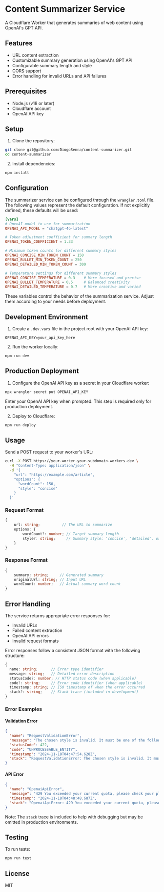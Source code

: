 # Content Summarizer Service

A Cloudflare Worker that generates summaries of web content using OpenAI's GPT API.

## Features

- URL content extraction
- Customizable summary generation using OpenAI's GPT API
- Configurable summary length and style
- CORS support
- Error handling for invalid URLs and API failures

## Prerequisites

- Node.js (v18 or later)
- Cloudflare account
- OpenAI API key

## Setup

1. Clone the repository:

```bash
git clone git@github.com:DiogoSenna/content-summarizer.git
cd content-summarizer
```

2. Install dependencies:

```bash
npm install
```

## Configuration

The summarizer service can be configured through the `wrangler.toml` file. The following values represent the default configuration. If not explicitly defined, these defaults will be used:

```toml
[vars]
# OpenAI model to use for summarization
OPENAI_API_MODEL = "chatgpt-4o-latest"

# Token adjustment coefficient for summary length
OPENAI_TOKEN_COEFFICIENT = 1.33

# Minimum token counts for different summary styles
OPENAI_CONCISE_MIN_TOKEN_COUNT = 150
OPENAI_BULLET_MIN_TOKEN_COUNT = 250
OPENAI_DETAILED_MIN_TOKEN_COUNT = 300

# Temperature settings for different summary styles
OPENAI_CONCISE_TEMPERATURE = 0.3    # More focused and precise
OPENAI_BULLET_TEMPERATURE = 0.5     # Balanced creativity
OPENAI_DETAILED_TEMPERATURE = 0.7   # More creative and varied
```

These variables control the behavior of the summarization service. Adjust them according to your needs before deployment.

## Development Environment

1. Create a `.dev.vars` file in the project root with your OpenAI API key:

```
OPENAI_API_KEY=your_api_key_here
```

2. Run the worker locally:

```bash
npm run dev
```

## Production Deployment

1. Configure the OpenAI API key as a secret in your Cloudflare worker:

```bash
npx wrangler secret put OPENAI_API_KEY
```
Enter your OpenAI API key when prompted. This step is required only for production deployment.

2. Deploy to Cloudflare:
```bash
npm run deploy
```

## Usage

Send a POST request to your worker's URL:

```bash
curl -X POST https://your-worker.your-subdomain.workers.dev \
  -H "Content-Type: application/json" \
  -d '{
    "url": "https://example.com/article",
    "options": {
      "wordCount": 150,
      "style": "concise"
    }
  }'
```

### Request Format

```typescript
{
	url: string;          // The URL to summarize
	options: {
		wordCount?: number; // Target summary length
		style?: string;     // Summary style: 'concise', 'detailed', or 'bullet-points' (default: 'concise')
	}
}
```

### Response Format

```typescript
{
	summary: string;     // Generated summary
	originalUrl: string; // Input URL
	wordCount: number;   // Actual summary word count
}
```

## Error Handling

The service returns appropriate error responses for:
- Invalid URLs
- Failed content extraction
- OpenAI API errors
- Invalid request formats

Error responses follow a consistent JSON format with the following structure:

```typescript
{
  name: string;      // Error type identifier
  message: string;   // Detailed error description
  statusCode?: number; // HTTP status code (when applicable)
  code?: string;     // Error code identifier (when applicable)
  timestamp: string; // ISO timestamp of when the error occurred
  stack?: string;    // Stack trace (included in development)
}
```

### Error Examples

#### Validation Error
```json
{
  "name": "RequestValidationError",
  "message": "The chosen style is invalid. It must be one of the following values: 'concise', 'detailed', 'bullet-points'",
  "statusCode": 422,
  "code": "UNPROCESSABLE_ENTITY",
  "timestamp": "2024-11-18T04:47:54.628Z",
  "stack": "RequestValidationError: The chosen style is invalid. It must be one of the following values: 'concise', 'detailed', 'bullet-points'\n    at RequestValidationMiddleware.validateStyleParam (index.js:1375:16)\n    at validateRequestParams (index.js:1420:35)\n    at Object.fetch (index.js:21742:36)"
}
```

#### API Error
```json
{
  "name": "OpenaiApiError",
  "message": "429 You exceeded your current quota, please check your plan and billing details. For more information on this error, read the docs: https://platform.openai.com/docs/guides/error-codes/api-errors.",
  "timestamp": "2024-11-18T04:48:48.687Z",
  "stack": "OpenaiApiError: 429 You exceeded your current quota, please check your plan and billing details. For more information on this error, read the docs: https://platform.openai.com/docs/guides/error-codes/api-errors.\n    at ContentSummarizerService.execute (index.js:21700:23)\n    at async Object.fetch (index.js:21757:21)"
}
```

Note: The `stack` trace is included to help with debugging but may be omitted in production environments.

## Testing

To run tests:
```bash
npm run test
```

## License

MIT
